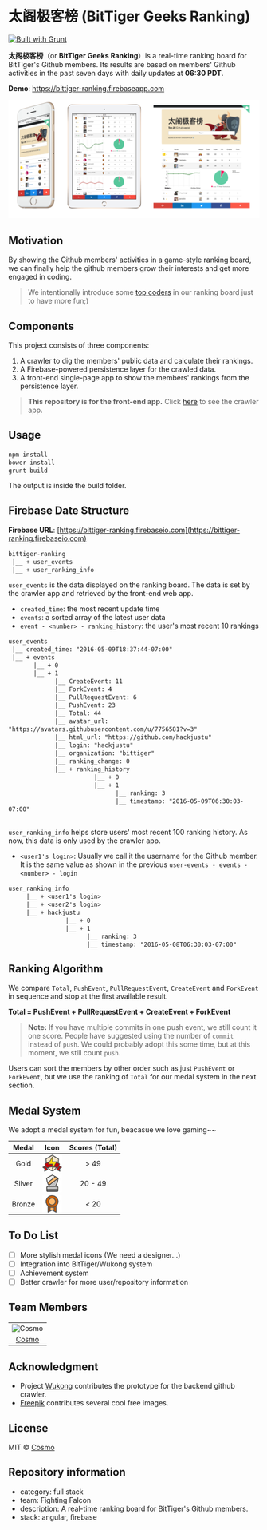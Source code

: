 # 太阁极客榜 (BitTiger Geeks Ranking)
[![Built with Grunt](https://cdn.gruntjs.com/builtwith.svg)](http://gruntjs.com/)

**太阁极客榜**（or **BitTiger Geeks Ranking**）is a real-time ranking board for BitTiger's Github members. Its results are based on members' Github activities in the past seven days with daily updates at **06:30 PDT**.

**Demo**: https://bittiger-ranking.firebaseapp.com

![Screenshots](./screenshot.png)

## Motivation
By showing the Github members' activities in a game-style ranking board,  we can finally help the github members grow their interests and get more engaged in coding.

> We intentionally introduce some [top coders](https://github.com/hackjustu/Github-Project-Dashboard/blob/dev/helpers/top_coders.js) in our ranking board just to have more fun;)

## Components
This project consists of three components: 

1.  A crawler to dig the members' public data and calculate their rankings.
2.  A Firebase-powered persistence layer for the crawled data.
3.  A front-end single-page app to show the members' rankings from the persistence layer.

> **This repository is for the front-end app.** Click [here](https://github.com/hackjustu/Github-Project-Dashboard) to see the crawler app.

## Usage
```
npm install
bower install
grunt build
```
The output is inside the build folder.

## Firebase Date Structure
**Firebase URL**: [https://bittiger-ranking.firebaseio.com](https://bittiger-ranking.firebaseio.com)

```
bittiger-ranking
 |__ + user_events
 |__ + user_ranking_info
```

`user_events` is the data displayed on the ranking board. The data is set by the crawler app and retrieved by the front-end web app.

- `created_time`: the most recent update time
- `events`: a sorted array of the latest user data
- `event - <number> - ranking_history`: the user's most recent 10 rankings
 
```
user_events
 |__ created_time: "2016-05-09T18:37:44-07:00"
 |__ + events
       |__ + 0
       |__ + 1
       		 |__ CreateEvent: 11
       		 |__ ForkEvent: 4
       		 |__ PullRequestEvent: 6
       		 |__ PushEvent: 23
       		 |__ Total: 44
       		 |__ avatar_url: "https://avatars.githubusercontent.com/u/7756581?v=3"
       		 |__ html_url: "https://github.com/hackjustu"
       		 |__ login: "hackjustu"
       		 |__ organization: "bittiger"
       		 |__ ranking_change: 0
       		 |__ + ranking_history
       		 		    |__ + 0	  
       		 		    |__ + 1
       		 		          |__ ranking: 3
       		 		          |__ timestamp: "2016-05-09T06:30:03-07:00"
       		 			    
```

`user_ranking_info` helps store users' most recent 100 ranking history. As now, this data is only used by the crawler app.

- `<user1's login>`: Usually we call it the username for the Github member. It is the same value as shown in the previous `user-events - events - <number> - login`

```
user_ranking_info
     |__ + <user1's login>
     |__ + <user2's login> 
     |__ + hackjustu
     			|__ + 0
     			|__ + 1
       		 		  |__ ranking: 3
       		 		  |__ timestamp: "2016-05-08T06:30:03-07:00"
```

## Ranking Algorithm
We compare `Total`, `PushEvent`, `PullRequestEvent`, `CreateEvent` and `ForkEvent` in sequence and stop at the first available result. 

**Total = PushEvent + PullRequestEvent + CreateEvent + ForkEvent**

> **Note:** If you have multiple commits in one push event, we still count it one score. People have suggested using the number of `commit` instead of `push`. We could probably adopt this some time, but at this moment, we still count `push`.

Users can sort the members by other order such as just `PushEvent` or `ForkEvent`, but we use the ranking of `Total` for our medal system in the next section.

## Medal System
We adopt a medal system for fun, beacasue we love gaming~~

| Medal     | Icon |   Scores (Total) |
| :--------:| :--: | :--------:| 
| Gold      |<img src="./assets/img/gold_medal.png" height="35px" align="center"> | > 49  |
| Silver    |<img src="./assets/img/silver_medal.png" height="35px" align="center"> | 20 - 49   |
| Bronze    |<img src="./assets/img/bronze_medal.png" height="35px" align="center"> | < 20      |

## To Do List
- [ ] More stylish medal icons (We need a designer...)
- [ ] Integration into BitTiger/Wukong system
- [ ] Achievement system
- [ ] Better crawler for more user/repository information

## Team Members
||
|:--:|
|![Cosmo](http://i.imgur.com/m9UhjwU.jpg)|
|[Cosmo](https://github.com/hackjustu)|

## Acknowledgment
- Project [Wukong](https://github.com/BitTigerInst/Gear) contributes the prototype for the backend github crawler.
- [Freepik](http://www.freepik.com/) contributes several cool free images.

## License
MIT © [Cosmo](https://github.com/hackjustu)

## Repository information
- category: full stack
- team: Fighting Falcon
- description: A real-time ranking board for BitTiger's Github members.
- stack: angular, firebase


